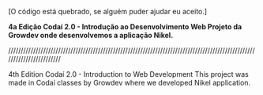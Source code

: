 [O código está quebrado, se alguém puder ajudar eu aceito.]



<b>4a Edição Codaí 2.0 - Introdução ao Desenvolvimento Web
Projeto da Growdev onde desenvolvemos a aplicação Nikel.</b>

////////////////////////////////////////////////////////////////////////////////////////////////////////////////////////

4th Edition Codaí 2.0 - Introduction to Web Development
This project was made in Codaí classes by Growdev where we developed Nikel application.







